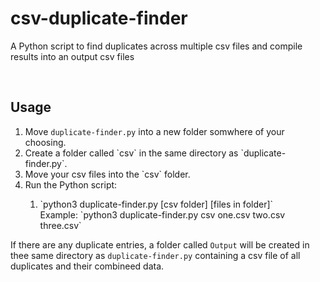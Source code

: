 # csv-duplicate-finder
A Python script to find duplicates across multiple csv files and compile results into an output csv files

<br>

## Usage
<ol>
  <li> Move <code>duplicate-finder.py</code> into a new folder somwhere of your choosing.</li>
  <li> Create a folder called `csv` in the same directory as `duplicate-finder.py`.</li>
  <li> Move your csv files into the `csv` folder.</li>
  <li> Run the Python script:</li>
  <ol>
    <li> `python3 duplicate-finder.py [csv folder] [files in folder]`</li>
    Example: `python3 duplicate-finder.py csv one.csv two.csv three.csv`
  </ol>
</ol>

If there are any duplicate entries, a folder called `Output` will be created in thee same directory as `duplicate-finder.py` containing a csv file of all duplicates and their combineed data.
